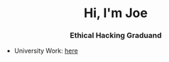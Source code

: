 <div class="markdown-heading" dir="auto">
  <h1 align="center" class="heading-element" dir="auto">
    Hi, I'm Joe</h1>
</div>
<div class="markdown-heading" dir="auto">
  <h3 align="center" class="heading-element" dir="auto">
    Ethical Hacking Graduand</h3>
</div>
<ul dir="auto">
  <li>
    <p dir="auto">
      University Work: 
      <a href=https://github.com/joegrimsonc/joegrimsonc/blob/main/uni_index.md" rel="nofollow">here</a>
    </p>
  </li>


